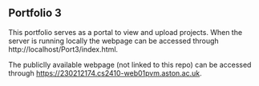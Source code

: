 ## Portfolio 3

This portfolio serves as a portal to view and upload projects.
When the server is running locally the webpage can be accessed through http://localhost/Port3/index.html.

The publiclly available webpage (not linked to this repo) can be accessed through https://230212174.cs2410-web01pvm.aston.ac.uk.